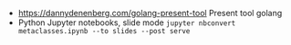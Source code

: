 * https://dannydenenberg.com/golang-present-tool Present tool golang
* Python Jupyter notebooks, slide mode `jupyter nbconvert metaclasses.ipynb --to slides --post serve`
